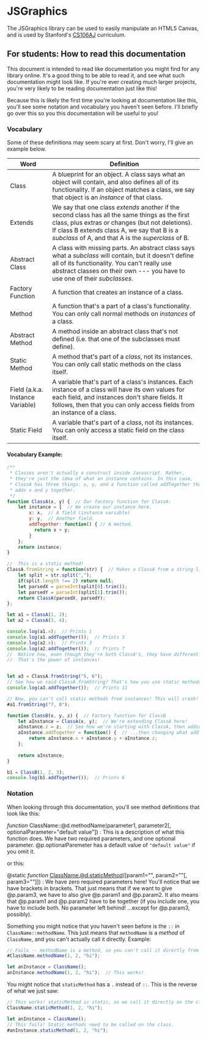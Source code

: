 JSGraphics
==========

The JSGraphics library can be used to easily manipulate an HTML5 Canvas, and 
is used by Stanford's <a href="https://cs106aj.stanford.edu" target="_blank">CS106AJ</a> curriculum.

For students: How to read this documentation
---------------------------------------------
This document is intended to read like documentation you might find for any library online.
It's a good thing to be able to read it, and see what such documentation might look like.
If you're ever creating much larger projects, you're very likely to be reading documentation
just like this!

Because this is likely the first time you're looking at documentation like this, you'll
see some notation and vocabulary you haven't seen before. I'll briefly go over this
so you this documentation will be useful to you!

### Vocabulary
Some of these definitions may seem scary at first. Don't worry, I'll give an example below.

Word  | Definition
------|-----------
Class | A blueprint for an object. A class says what an object will contain, and also defines all of its functionality. If an object matches a class, we say that object is an *instance* of that class.
Extends | We say that one class *extends* another if the second class has all the same things as the first class, plus extras or changes (but not deletions). If class B extends class A, we say that B is a *subclass* of A, and that A is the *superclass* of B.
Abstract Class | A class with missing parts. An abstract class says what a *subclass* will contain, but it doesn't define all of its functionality. You can't really use abstract classes on their own --- you have to use one of their *subclasses*.
Factory Function | A function that creates an instance of a class.
Method | A function that's a part of a class's functionality. You can only call normal methods on *instances* of a class.
Abstract Method | A method inside an abstract class that's not defined (i.e. that one of the subclasses must define).
Static Method | A method that's part of a *class*, not its instances. You can only call static methods on the class itself.
Field (a.k.a. Instance Variable) | A variable that's part of a class's instances. Each instance of a class will have its own values for each field, and instances don't share fields. It follows, then that you can only access fields from an instance of a class.
Static Field | A variable that's part of a *class*, not its instances. You can only access a static field on the class itself.

#### Vocabulary Example:

```javascript
/**
 * Classes aren't actually a construct inside Javascript. Rather,
 * they're just the idea of what an instance contains. In this case,
 * ClassA has three things: x, y, and a function called addTogether that
 * adds x and y together.
 */
function ClassA(x, y) {  // Our factory function for ClassA.
    let instance = {  // We create our instance here.
        x: x,  // A field (instance variable)
        y: y,  // Another field.
        addTogether: function() { // A method.
          return x + y;
        }
    };
    return instance;
}

//  This is a static method!
ClassA.fromString = function(str) {  // Makes a ClassA from a string like "1, 2"
    let split = str.split(",");
    if(split.length !== 2) return null;
    let parsedX = parseInt(split[0].trim());
    let parsedY = parseInt(split[1].trim());
    return ClassA(parsedX, parsedY);
};

let a1 = ClassA(1, 2);
let a2 = ClassA(3, 4);

console.log(a1.x);  // Prints 1
console.log(a1.addTogether());  // Prints 3
console.log(a2.x);  // Prints 3
console.log(a2.addTogether());  // Prints 7
//  Notice how, even though they're both ClassA's, they have different values?
//  That's the power of instances!


let a3 = ClassA.fromString("5, 6"); 
// See how we said ClassA.fromString? That's how you use static methods.
console.log(a3.addTogether());  // Prints 11

// Now, you can't call static methods from instances! This will crash!
#a1.fromString("7, 8");

function ClassB(x, y, z) {  // Factory function for ClassB
    let aInstance = ClassA(x, y);  // We're extending ClassA here!
    aInstance.z = z;  // See how we're starting with ClassA, then adding a z value...
    aInstance.addTogether = function() {  // ...then changing what addTogether does!
        return aInstance.x + aInstance.y + aInstance.z;
    };
    
    return aInstance;
}

b1 = ClassB(1, 2, 3);
console.log(b1.addTogether());  // Prints 6
```

### Notation

When looking through this documentation, you'll see method definitions that look like this:

*function* ClassName::@d.methodName(parameter1, parameter2[, optionalParameter="default value"])
:   This is a description of what this function does. We have two required parameters, and
    one optional parameter. @p.optionalParemeter has a default value of `"default value"`
    if you omit it.

or this:

@static *function* ClassName.@d.staticMethod([param1="", param2=""[, param3=""]])
:   We have zero required parameters here! You'll notice that we have brackets in brackets.
    That just means that if we want to give @p.param3, we have to also give @p.param1 and @p.param2.
    It also means that @p.param1 and @p.param2 have to be together (if you include one, you have
    to include both. No parameter left behind! ...except for @p.param3, possibly).

Something you might notice that you haven't seen before is the `::` in `ClassName::methodName`.
This just means that `methodName` is a *method* of `ClassName`, and you can't actually call it directly. Example:
```javascript
// Fails -- methodName is a method, so you can't call it directly from the class.
#ClassName.methodName(1, 2, "hi");

let anInstance = ClassName();
anInstance.methodName(1, 2, "hi");  // This works!
```

You might notice that `staticMethod` has a `.` instead of `::`. This is the reverse of what we just saw:
```javascript
// This works! staticMethod is static, so we call it directly on the class.
ClassName.staticMethod(1, 2, "hi");

let anInstance = ClassName();
// This fails! Static methods need to be called on the class.
#anInstance.staticMethod(1, 2, "hi");
```
